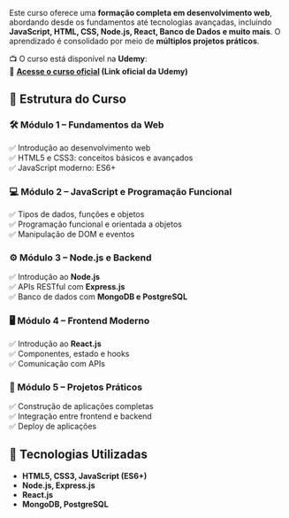 Este curso oferece uma **formação completa em desenvolvimento web**, abordando desde os fundamentos até tecnologias avançadas, incluindo **JavaScript, HTML, CSS, Node.js, React, Banco de Dados e muito mais**. O aprendizado é consolidado por meio de **múltiplos projetos práticos**.  

📺 O curso está disponível na **Udemy**:  
🔗 **[Acesse o curso oficial](https://www.udemy.com/course/curso-web/) (Link oficial da Udemy)**  

## 📂 Estrutura do Curso  

### **🛠 Módulo 1 – Fundamentos da Web**  
✅ Introdução ao desenvolvimento web  
✅ HTML5 e CSS3: conceitos básicos e avançados  
✅ JavaScript moderno: ES6+  

### **💻 Módulo 2 – JavaScript e Programação Funcional**  
✅ Tipos de dados, funções e objetos  
✅ Programação funcional e orientada a objetos  
✅ Manipulação de DOM e eventos  

### **⚙️ Módulo 3 – Node.js e Backend**  
✅ Introdução ao **Node.js**  
✅ APIs RESTful com **Express.js**  
✅ Banco de dados com **MongoDB e PostgreSQL**  

### **🖥 Módulo 4 – Frontend Moderno**  
✅ Introdução ao **React.js**  
✅ Componentes, estado e hooks  
✅ Comunicação com APIs  

### **📱 Módulo 5 – Projetos Práticos**  
✅ Construção de aplicações completas  
✅ Integração entre frontend e backend  
✅ Deploy de aplicações  

## 🚀 Tecnologias Utilizadas  

- **HTML5, CSS3, JavaScript (ES6+)**  
- **Node.js, Express.js**  
- **React.js**  
- **MongoDB, PostgreSQL**  

